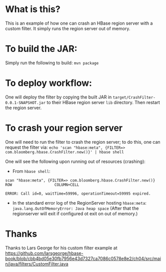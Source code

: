 # What is this?
This is an example of how one can crash an HBase region server with a custom filter. It simply runs the region server out of memory.

# To build the JAR:
Simply run the following to build:
`mvn package`

# To deploy workflow:
One will deploy the filter by copying the built JAR in `target/CrashFilter-0.0.1-SNAPSHOT.jar` to their HBase region server `lib` directory. Then restart the region server.

# To crash your region server
One will need to run the filter to crash the region server; to do this, one can request the filter via:
`echo 'scan "hbase:meta", {FILTER=> com.bloomberg.hbase.CrashFilter.new()}' | hbase shell`

One will see the following upon running out of resources (crashing):
* From `hbase shell`:
```
scan "hbase:meta", {FILTER=> com.bloomberg.hbase.CrashFilter.new()}
ROW                   COLUMN+CELL

ERROR: Call id=0, waitTime=59996, operationTimeout=59995 expired.
```
* In the standard error log of the RegionServer hosting `hbase:meta`: `java.lang.OutOfMemoryError: Java heap space` (After that the regionserver will exit if configured ot exit on out of memory.)

# Thanks
Thanks to Lars George for his custom filter example at https://github.com/larsgeorge/hbase-book/blob/cbb4bd05e30fb7956e43d7327ca7086c0578e8e2/ch04/src/main/java/filters/CustomFilter.java
